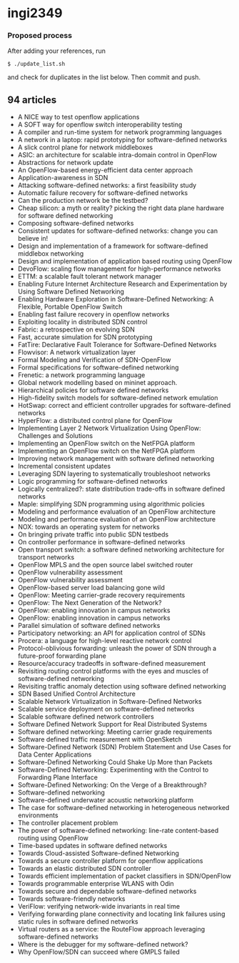 ingi2349
========

### Proposed process

After adding your references, run

    $ ./update_list.sh

and check for duplicates in the list below.
Then commit and push.

## 94 articles
* A NICE way to test openflow applications
* A SOFT way for openflow switch interoperability testing
* A compiler and run-time system for network programming languages
* A network in a laptop: rapid prototyping for software-defined networks
* A slick control plane for network middleboxes
* ASIC: an architecture for scalable intra-domain control in OpenFlow
* Abstractions for network update
* An OpenFlow-based energy-efficient data center approach
* Application-awareness in SDN
* Attacking software-defined networks: a first feasibility study
* Automatic failure recovery for software-defined networks
* Can the production network be the testbed?
* Cheap silicon: a myth or reality? picking the right data plane hardware for software defined networking
* Composing software-defined networks
* Consistent updates for software-defined networks: change you can believe in!
* Design and implementation of a framework for software-defined middlebox networking
* Design and implementation of application based routing using OpenFlow
* DevoFlow: scaling flow management for high-performance networks
* ETTM: a scalable fault tolerant network manager
* Enabling Future Internet Architecture Research and Experimentation by Using Software Defined Networking
* Enabling Hardware Exploration in Software-Defined Networking: A Flexible, Portable OpenFlow Switch
* Enabling fast failure recovery in openflow networks
* Exploiting locality in distributed SDN control
* Fabric: a retrospective on evolving SDN
* Fast, accurate simulation for SDN prototyping
* FatTire: Declarative Fault Tolerance for Software-Defined Networks
* Flowvisor: A network virtualization layer
* Formal Modeling and Verification of SDN-OpenFlow
* Formal specifications for software-defined networking
* Frenetic: a network programming language
* Global network modelling based on mininet approach.
* Hierarchical policies for software defined networks
* High-fidelity switch models for software-defined network emulation
* HotSwap: correct and efficient controller upgrades for software-defined networks
* HyperFlow: a distributed control plane for OpenFlow
* Implementing Layer 2 Network Virtualization Using OpenFlow: Challenges and Solutions
* Implementing an OpenFlow switch on the NetFPGA platform
* Implementing an OpenFlow switch on the NetFPGA platform
* Improving network management with software defined networking
* Incremental consistent updates
* Leveraging SDN layering to systematically troubleshoot networks
* Logic programming for software-defined networks
* Logically centralized?: state distribution trade-offs in software defined networks
* Maple: simplifying SDN programming using algorithmic policies
* Modeling and performance evaluation of an OpenFlow architecture
* Modeling and performance evaluation of an OpenFlow architecture
* NOX: towards an operating system for networks
* On bringing private traffic into public SDN testbeds
* On controller performance in software-defined networks
* Open transport switch: a software defined networking architecture for transport networks
* OpenFlow MPLS and the open source label switched router
* OpenFlow vulnerability assessment
* OpenFlow vulnerability assessment
* OpenFlow-based server load balancing gone wild
* OpenFlow: Meeting carrier-grade recovery requirements
* OpenFlow: The Next Generation of the Network?
* OpenFlow: enabling innovation in campus networks
* OpenFlow: enabling innovation in campus networks
* Parallel simulation of software defined networks
* Participatory networking: an API for application control of SDNs
* Procera: a language for high-level reactive network control
* Protocol-oblivious forwarding: unleash the power of SDN through a future-proof forwarding plane
* Resource/accuracy tradeoffs in software-defined measurement
* Revisiting routing control platforms with the eyes and muscles of software-defined networking
* Revisiting traffic anomaly detection using software defined networking
* SDN Based Unified Control Architecture
* Scalable Network Virtualization in Software-Defined Networks
* Scalable service deployment on software-defined networks
* Scalable software defined network controllers
* Software Defined Network Support for Real Distributed Systems
* Software defined networking: Meeting carrier grade requirements
* Software defined traffic measurement with OpenSketch
* Software-Defined Network (SDN) Problem Statement and Use Cases for Data Center Applications
* Software-Defined Networking Could Shake Up More than Packets
* Software-Defined Networking: Experimenting with the Control to Forwarding Plane Interface
* Software-Defined Networking: On the Verge of a Breakthrough?
* Software-defined networking
* Software-defined underwater acoustic networking platform
* The case for software-defined networking in heterogeneous networked environments
* The controller placement problem
* The power of software-defined networking: line-rate content-based routing using OpenFlow
* Time-based updates in software defined networks
* Towards Cloud-assisted Software-defined Networking
* Towards a secure controller platform for openflow applications
* Towards an elastic distributed SDN controller
* Towards efficient implementation of packet classifiers in SDN/OpenFlow
* Towards programmable enterprise WLANS with Odin
* Towards secure and dependable software-defined networks
* Towards software-friendly networks
* VeriFlow: verifying network-wide invariants in real time
* Verifying forwarding plane connectivity and locating link failures using static rules in software defined networks
* Virtual routers as a service: the RouteFlow approach leveraging software-defined networks
* Where is the debugger for my software-defined network?
* Why OpenFlow/SDN can succeed where GMPLS failed
